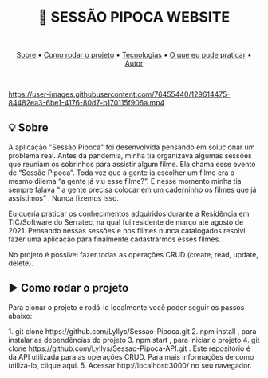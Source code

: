 <h1 align="center">🍿 SESSÃO PIPOCA WEBSITE </h1>

<br />

<p align="center">
 <a href="#sobre">Sobre</a> •
 <a href="#rodarProjeto">Como rodar o projeto</a> •
 <a href="#tecnologias">Tecnologias</a> • 
 <a href="#aprendizado">O que eu pude praticar</a> •  
 <a href="#autor">Autor</a>
</p>

<br />

https://user-images.githubusercontent.com/76455440/129614475-84482ea3-6be1-4176-80d7-b170115f906a.mp4

<h2 id="sobre">💡 Sobre</h2>
<p>A aplicação "Sessão Pipoca" foi desenvolvida pensando em solucionar um problema real. Antes da pandemia, minha tia organizava algumas sessões que reuniam os sobrinhos para assistir algum filme. Ela chama esse evento de “Sessão Pipoca”. Toda vez que a gente ia escolher um filme era o mesmo dilema “a gente já viu esse filme?”. E nesse momento minha tia sempre falava “ a gente precisa colocar em um caderninho os filmes que já assistimos” . Nunca fizemos isso. </p>
<p>Eu queria praticar os conhecimentos adquiridos durante a Residência em TIC/Software do Serratec, na qual fui residente de março até agosto de 2021. Pensando nessas sessões e nos filmes nunca catalogados resolvi fazer uma aplicação para finalmente cadastrarmos esses filmes.</p>
<p>No projeto é possível fazer todas as operações CRUD (create, read, update, delete).</p>

<h2 id="rodarProjeto">▶ Como rodar o projeto</h2>
<p>Para clonar o projeto e rodá-lo localmente você poder seguir os passos abaixo: </p>
1. git clone https://github.com/Lyllys/Sessao-Pipoca.git 
2. npm install , para instalar as dependências do projeto
3. npm start , para iniciar o projeto
4. git clone https://github.com/Lyllys/Sessao-Pipoca-API.git . Este repositório é da API utilizada para as operações CRUD. Para mais informações de como utilizá-lo, clique aqui. 
5. Acessar http://localhost:3000/ no seu navegador.  


